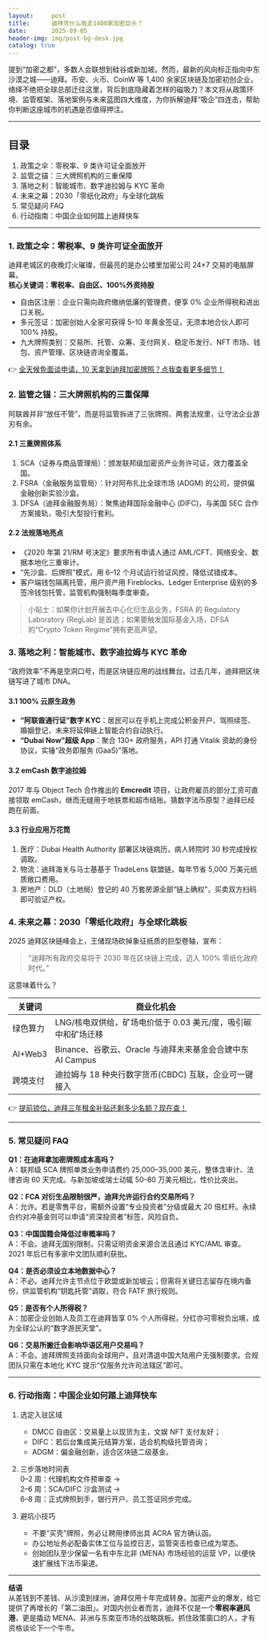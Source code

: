 ```yaml
---
layout:     post
title:      迪拜凭什么吸走1400家加密巨头？
date:       2025-09-05
header-img: img/post-bg-desk.jpg
catalog: true
---
```


提到“加密之都”，多数人会联想到硅谷或新加坡。然而，最新的风向标正指向中东沙漠之城——迪拜。币安、火币、CoinW 等 1,400 余家区块链及加密初创企业，络绎不绝把全球总部迁往这里，背后到底隐藏着怎样的磁吸力？本文将从政策环境、监管框架、落地案例与未来蓝图四大维度，为你拆解迪拜“吸企”四连击，帮助你判断这座城市的机遇是否值得押注。

---

## 目录

1. 政策之伞：零税率、9 类许可证全面放开  
2. 监管之锚：三大牌照机构的三重保障  
3. 落地之利：智能城市、数字迪拉姆与 KYC 革命  
4. 未来之幕：2030「零纸化政府」与全球化跳板  
5. 常见疑问 FAQ  
6. 行动指南：中国企业如何踏上迪拜快车

---

### 1. 政策之伞：零税率、9 类许可证全面放开

迪拜老城区的夜晚灯火璀璨，但最亮的是办公楼里加密公司 24×7 交易的电脑屏幕。  
**核心关键词：零税率、自由区、100%外资持股**

- 自由区注册：企业只需向政府缴纳低廉的管理费，便享 0% 企业所得税和进出口关税。  
- 多元签证：加密创始人全家可获得 5–10 年黄金签证，无须本地合伙人即可 100% 持股。  
- 九大牌照类别：交易所、托管、众筹、支付网关、稳定币发行、NFT 市场、钱包、资产管理、区块链咨询全覆盖。  

👉 [全天候免面谈申请，10 天拿到迪拜加密牌照？点我查看更多细节！](https://okxdog.com/)

### 2. 监管之锚：三大牌照机构的三重保障

阿联酋并非“放任不管”，而是将监管拆进了三张牌照、两套法规里，让守法企业游刃有余。  

#### 2.1 三重牌照体系

1. SCA（证券与商品管理局）：颁发联邦级加密资产业务许可证，效力覆盖全国。  
2. FSRA（金融服务监管局）：针对阿布扎比全球市场 (ADGM) 的公司，提供偏金融创新实验沙盒。  
3. DFSA（迪拜金融服务局）：聚焦迪拜国际金融中心 (DIFC)，与美国 SEC 合作方案接轨，吸引大型投行套利。  

#### 2.2 法规落地亮点

- 《2020 年第 21/RM 号决定》要求所有申请人通过 AML/CFT、网络安全、数据本地化三重审计。  
- “先沙盒、后牌照”模式，用 6–12 个月试运行验证风控，降低试错成本。  
- 客户端钱包隔离托管，用户资产用 Fireblocks、Ledger Enterprise 级别的多签冷钱包托管，监管机构强制每季度审查。

> 小贴士：如果你计划开展去中心化衍生品业务，FSRA 的 Regulatory Laboratory (RegLab) 是首选；如果要触发国际基金入场，DFSA 的“Crypto Token Regime”拥有更高声望。

### 3. 落地之利：智能城市、数字迪拉姆与 KYC 革命

“政府效率”不再是空洞口号，而是区块链应用的战线舞台。过去几年，迪拜把区块链写进了城市 DNA。  

#### 3.1 100% 云原生政务

- **“阿联酋通行证”数字 KYC**：居民可以在手机上完成公积金开户、驾照续签、婚姻登记，未来将延伸链上智能合约自动执行。  
- **“Dubai Now”超级 App**：聚合 130+ 政府服务，API 打通 Vitalik 资助的身份协议，实锤“政务即服务 (GaaS)”落地。  

#### 3.2 emCash 数字迪拉姆

2017 年与 Object Tech 合作推出的 **Emcredit** 项目，让政府雇员的部分工资可直接领取 emCash，继而无缝用于地铁票和超市结账。猜数字法币原型？迪拜已经跑在前面。

#### 3.3 行业应用万花筒

1. 医疗：Dubai Health Authority 部署区块链病历，病人转院时 30 秒完成授权调取。  
2. 物流：迪拜海关与马士基基于 TradeLens 联盟链，每年节省 5,000 万美元纸质敞口费用。  
3. 房地产：DLD（土地局）登记的 40 万套房源全部“链上确权”，买卖双方扫码即可验证产权。

### 4. 未来之幕：2030「零纸化政府」与全球化跳板

2025 迪拜区块链峰会上，王储现场砍掉象征纸质的巨型卷轴，宣布：

> “迪拜所有政府交易将于 2030 年在区块链上完成，迈入 100% 零纸化政府时代。”

这意味着什么？

| 关键词 | 商业化机会 |
|---|---|
| 绿色算力 | LNG/核电双供给，矿场电价低于 0.03 美元/度，吸引碳中和矿场迁移 |
| AI+Web3 | Binance、谷歌云、Oracle 与迪拜未来基金会合建中东 AI Campus |
| 跨境支付 | 迪拉姆与 18 种央行数字货币(CBDC) 互联，企业可一键接入 |

👉 [提前锁位，迪拜三年租金补贴还剩多少名额？现在查！](https://okxdog.com/)

---

### 5. 常见疑问 FAQ

**Q1：在迪拜拿加密牌照成本高吗？**  
A：联邦级 SCA 牌照单类业务申请费约 25,000–35,000 美元，整体含审计、法律咨询 60 天完成。与新加坡或瑞士动辄 50–80 万美元相比，性价比突出。

**Q2：FCA 对衍生品限制很严，迪拜允许运行合约交易所吗？**  
A：允许。若是零售平台，需额外设置“专业投资者”分级或最大 20 倍杠杆。永续合约对冲基金则可以申请“资深投资者”标签，风险自负。

**Q3：中国国籍会降低过审概率吗？**  
A：不会。迪拜无国别限制，只需证明资金来源合法且通过 KYC/AML 审查。2021 年后已有多家中文团队顺利获批。

**Q4：是否必须设立本地数据中心？**  
A：不必。迪拜允许主节点位于欧盟或新加坡云；但需将关键日志留存在境内备份，供监管机构“钥匙托管”调取，符合 FATF 旅行规则。

**Q5：是否有个人所得税？**  
A：加密企业创始人及员工在迪拜皆享 0% 个人所得税，分红亦可零税负出境，成为全球公认的“数字游民天堂”。

**Q6：交易所搬迁会影响华语区用户交易吗？**  
A：不会。迪拜牌照支持面向全球用户，且对清退中国大陆用户无强制要求。合规团队只需在本地化 KYC 提示“仅服务允许司法辖区”即可。

---

### 6. 行动指南：中国企业如何踏上迪拜快车

1. 选定入驻区域  
   - DMCC 自由区：交易量上以现货为主，文娱 NFT 支付友好；  
   - DIFC：若后台集成美元结算方案，适合机构级托管咨询；  
   - ADGM：偏金融创新，适合区块链二级基金。  

2. 三步落地时间表  
   0–2 周：代理机构文件预审查 →  
   2–6 周：SCA/DIFC 沙盒测试 →  
   6–8 周：正式牌照到手，银行开户、员工签证同步完成。  

3. 避坑小技巧  
   - 不要“买壳”牌照，务必让聘用律师出具 ACRA 官方确认函。  
   - 办公地址务必配备实体工位与监控日志，监管突击检查已成为常态。  
   - 创始团队至少保留一名有中东北非 (MENA) 市场经验的运营 VP，以便快速扩展线下法币渠道。

---

**结语**  
从差钱到不差钱、从沙漠到绿洲，迪拜仅用十年完成转身。加密产业的爆发，给它提供了再增长的「第二油田」。对国内创业者而言，迪拜不仅是一个**零税率避风港**，更是撬动 MENA、非洲与东南亚市场的战略跳板。抓住政策窗口的人，才有资格谈论下一个牛市。